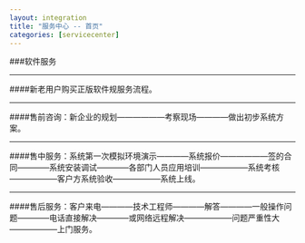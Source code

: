 ```yaml
---
layout: integration
title: "服务中心 -- 首页"
categories: [servicecenter]
---
```

###软件服务
<hr/>
####新老用户购买正版软件规服务流程。
<hr/>
####售前咨询：新企业的规划——————考察现场————做出初步系统方案。
<hr/>
####售中服务：系统第一次模拟环境演示————系统报价——————签的合同————系统安装调试————各部门人员应用培训——————系统考核——————客户方系统验收——————系统上线。
<hr/>
####售后服务：客户来电————技术工程师————解答————一般操作问题————电话直接解决————或网络远程解决——————问题严重性大——————上门服务。